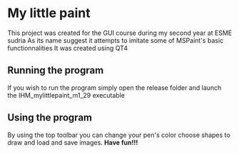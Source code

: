 # My little paint
This project was created for the GUI course during my second year at ESME sudria
As its name suggest it attempts to imitate some of MSPaint's basic functionnalities
It was created using QT4
## Running the program
If you wish to run the program simply open the release folder and launch the IHM_mylittlepaint_m1_29 executable
## Using the program
By using the top toolbar you can change your pen's color choose shapes to draw and load and save images. 
**Have fun!!!**
